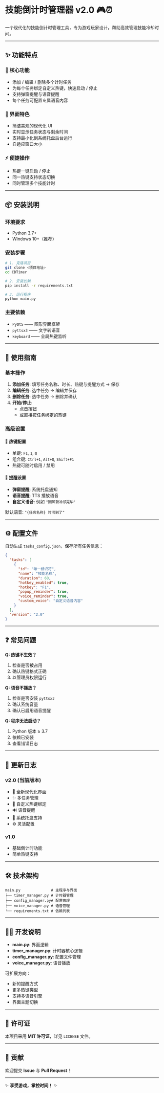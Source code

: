 # 技能倒计时管理器 v2.0 🎮⏰

一个现代化的技能倒计时管理工具，专为游戏玩家设计，帮助高效管理技能冷却时间。

---

## ✨ 功能特点

### 🎯 核心功能
- 添加 / 编辑 / 删除多个计时任务  
- 为每个任务绑定自定义热键，快速启动 / 停止  
- 支持弹窗提醒与语音提醒  
- 每个任务可配置专属语音内容  

### 🎨 界面特色
- 简洁美观的现代化 UI  
- 实时显示任务状态与剩余时间  
- 支持最小化到系统托盘后台运行  
- 自适应窗口大小  

### ⚡ 便捷操作
- 热键一键启动 / 停止  
- 同一热键支持状态切换  
- 同时管理多个技能计时  

---

## 📦 安装说明

### 环境要求
- Python 3.7+  
- Windows 10+（推荐）  

### 安装步骤
```bash
# 1. 克隆项目
git clone <项目地址>
cd CDTimer

# 2. 安装依赖
pip install -r requirements.txt

# 3. 运行程序
python main.py
```

### 主要依赖
- `PyQt5` —— 图形界面框架  
- `pyttsx3` —— 文字转语音  
- `keyboard` —— 全局热键监听  

---

## 📖 使用指南

### 基本操作
1. **添加任务**: 填写任务名称、时长、热键与提醒方式 → 保存  
2. **编辑任务**: 选中任务 → 编辑并保存  
3. **删除任务**: 选中任务 → 删除并确认  
4. **开始/停止**:  
   - 点击按钮  
   - 或直接按任务绑定的热键  

### 高级设置
#### 🔑 热键配置
- 单键: `F1`, `1`, `Q`  
- 组合键: `Ctrl+1`, `Alt+Q`, `Shift+F1`  
- 热键可随时启用 / 禁用  

#### 🔔 提醒设置
- **弹窗提醒**: 系统托盘通知  
- **语音提醒**: TTS 播放语音  
- **自定义语音**: 例如 `"回风斩冷却完毕"`  

默认语音: `"{任务名称} 时间到了"`  

---

## ⚙️ 配置文件

自动生成 `tasks_config.json`，保存所有任务信息：

```json
{
  "tasks": [
    {
      "id": "唯一标识符",
      "name": "技能名称",
      "duration": 60,
      "hotkey_enabled": true,
      "hotkey": "F1",
      "popup_reminder": true,
      "voice_reminder": true,
      "custom_voice": "自定义语音内容"
    }
  ],
  "version": "2.0"
}
```

---

## ❓ 常见问题

**Q: 热键不生效？**  
1. 检查是否被占用  
2. 确认热键格式正确  
3. 以管理员权限运行  

**Q: 语音不播放？**  
1. 检查是否安装 `pyttsx3`  
2. 确认系统音量  
3. 确认已启用语音提醒  

**Q: 程序无法启动？**  
1. Python 版本 ≥ 3.7  
2. 依赖已安装  
3. 查看错误日志  

---

## 📝 更新日志

### v2.0 (当前版本)
- 🎨 全新现代化界面  
- ✨ 多任务管理  
- 🎯 自定义热键绑定  
- 🔊 语音提醒  
- 📱 系统托盘支持  
- ⚙️ 灵活配置  

### v1.0
- 基础倒计时功能  
- 简单热键支持  

---

## 🛠 技术架构

```
main.py              # 主程序与界面
├── timer_manager.py # 计时器管理
├── config_manager.py# 配置管理
├── voice_manager.py # 语音管理
└── requirements.txt # 依赖列表
```

---

## 👨‍💻 开发说明

- **main.py**: 界面逻辑  
- **timer_manager.py**: 计时器核心逻辑  
- **config_manager.py**: 配置文件管理  
- **voice_manager.py**: 语音播放  

可扩展方向：
- 新的提醒方式  
- 更多热键类型  
- 支持多语音引擎  
- 界面主题切换  

---

## 📜 许可证

本项目采用 **MIT 许可证**，详见 `LICENSE` 文件。

---

## 🤝 贡献

欢迎提交 **Issue** 与 **Pull Request**！

---

✨ **享受游戏，掌控时间！** ✨
